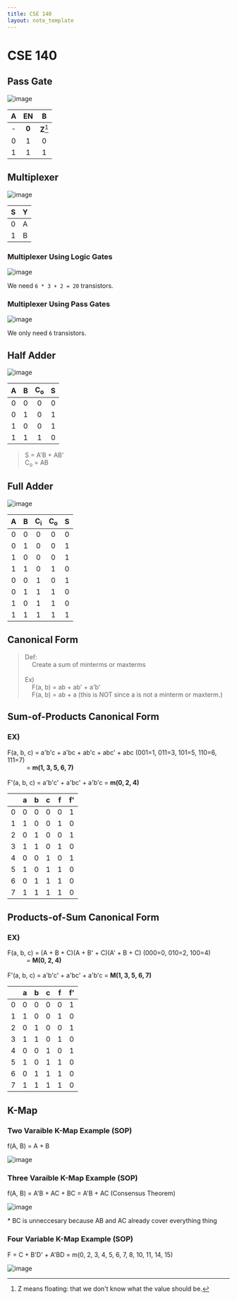 ```yaml
---
title: CSE 140
layout: note_template
---
```


# CSE 140

## Pass Gate

![image](/assets/images/cse_140/week_2/pass_gate.png)

| A | EN | B |
|:-:|:-:|:-:|
| - | **0** | **Z**[^1] |
| 0 | 1 | 0 |
| 1 | 1 | 1 |


## Multiplexer

![image](/assets/images/cse_140/week_2/multiplexer.png)

| S | Y |
|:-:|:-:|
| 0 | A |
| 1 | B |

### Multiplexer Using Logic Gates

![image](/assets/images/cse_140/week_2/mut_logic.png)

We need `6 * 3 + 2 = 20` transistors.

### Multiplexer Using Pass Gates

![image](/assets/images/cse_140/week_2/mut_pass.png)

We only need `6` transistors.

## Half Adder

![image](/assets/images/cse_140/week_2/half_adder.png)

| A | B | C<sub>o</sub> | S |
|:-:|:-:|:--:|:-:|
| 0 | 0 |  0 | 0 |
| 0 | 1 |  0 | 1 |
| 1 | 0 |  0 | 1 |
| 1 | 1 |  1 | 0 |

> S = A'B + AB' <br>
> C<sub>o</sub> = AB

## Full Adder

![image](/assets/images/cse_140/week_2/full_adder.png)

| A | B | C<sub>i</sub> | C<sub>o</sub> | S |
|:-:|:-:|:-:|:-:|:-:|
| 0 | 0 | 0 | 0 | 0 |
| 0 | 1 | 0 | 0 | 1 |
| 1 | 0 | 0 | 0 | 1 |
| 1 | 1 | 0 | 1 | 0 |
| 0 | 0 | 1 | 0 | 1 |
| 0 | 1 | 1 | 1 | 0 |
| 1 | 0 | 1 | 1 | 0 |
| 1 | 1 | 1 | 1 | 1 |

## Canonical Form

> Def: <br>
> &nbsp;&nbsp;&nbsp;&nbsp;Create a sum of minterms or maxterms <br><br>
> Ex) <br>
> &nbsp;&nbsp;&nbsp;&nbsp;F(a, b) = ab + ab' + a'b' <br>
> &nbsp;&nbsp;&nbsp;&nbsp;F(a, b) = ab + a (this is NOT since a is not a minterm or maxterm.)

## Sum-of-Products Canonical Form

### EX)

F(a, b, c) = a'b'c + a'bc + ab'c + abc' + abc (001=1, 011=3, 101=5, 110=6, 111=7) <br>
&nbsp;&nbsp;&nbsp;&nbsp;&nbsp;&nbsp;&nbsp;&nbsp;&nbsp;&nbsp; = **m(1, 3, 5, 6, 7)** <br><br>
F'(a, b, c) = a'b'c' + a'bc' + a'b'c = **m(0, 2, 4)**

|   | a | b | c | f | f'|
|:-:|:-:|:-:|:-:|:-:|:-:|
| 0 | 0 | 0 | 0 | 0 | 1 |
| 1 | 1 | 0 | 0 | 1 | 0 |
| 2 | 0 | 1 | 0 | 0 | 1 |
| 3 | 1 | 1 | 0 | 1 | 0 |
| 4 | 0 | 0 | 1 | 0 | 1 |
| 5 | 1 | 0 | 1 | 1 | 0 |
| 6 | 0 | 1 | 1 | 1 | 0 |
| 7 | 1 | 1 | 1 | 1 | 0 |

## Products-of-Sum Canonical Form

### EX)

F(a, b, c) = (A + B + C)(A + B' + C)(A' + B + C) (000=0, 010=2, 100=4) <br>
&nbsp;&nbsp;&nbsp;&nbsp;&nbsp;&nbsp;&nbsp;&nbsp;&nbsp;&nbsp; = **M(0, 2, 4)** <br><br>
F'(a, b, c) = a'b'c' + a'bc' + a'b'c = **M(1, 3, 5, 6, 7)**

|   | a | b | c | f | f'|
|:-:|:-:|:-:|:-:|:-:|:-:|
| 0 | 0 | 0 | 0 | 0 | 1 |
| 1 | 1 | 0 | 0 | 1 | 0 |
| 2 | 0 | 1 | 0 | 0 | 1 |
| 3 | 1 | 1 | 0 | 1 | 0 |
| 4 | 0 | 0 | 1 | 0 | 1 |
| 5 | 1 | 0 | 1 | 1 | 0 |
| 6 | 0 | 1 | 1 | 1 | 0 |
| 7 | 1 | 1 | 1 | 1 | 0 |

## K-Map

### Two Varaible K-Map Example (SOP)

f(A, B) = A + B

![image](/assets/images/cse_140/week_2/two_var_kmap.png)

### Three Varaible K-Map Example (SOP)

f(A, B) = A'B + AC + BC = A'B + AC (Consensus Theorem)

![image](/assets/images/cse_140/week_2/three_var_kmap.png)

\* BC is unneccesary because AB and AC already cover everything thing

### Four Variable K-Map Example (SOP)

F = C + B'D' + A'BD = m(0, 2, 3, 4, 5, 6, 7, 8, 10, 11, 14, 15)

![image](/assets/images/cse_140/week_2/four_var_kmap.png)

[^1]: Z means floating: that we don't know what the value should be.
